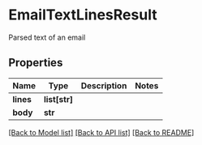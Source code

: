 # EmailTextLinesResult

Parsed text of an email
## Properties
Name | Type | Description | Notes
------------ | ------------- | ------------- | -------------
**lines** | **list[str]** |  | 
**body** | **str** |  | 

[[Back to Model list]](../README#documentation-for-models) [[Back to API list]](../README#documentation-for-api-endpoints) [[Back to README]](../README)


